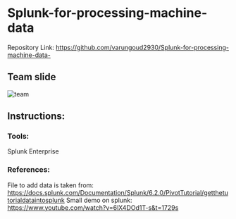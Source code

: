 # Splunk-for-processing-machine-data
Repository Link: https://github.com/varungoud2930/Splunk-for-processing-machine-data-
## Team slide
![team](https://github.com/varungoud2930/Splunk-for-processing-machine-data-/blob/master/collage.jpg)
## Instructions:
### Tools:
Splunk Enterprise
### References:
File to add data is taken from: https://docs.splunk.com/Documentation/Splunk/6.2.0/PivotTutorial/getthetutorialdataintosplunk
Small demo on splunk: https://www.youtube.com/watch?v=6lX4DOd1T-s&t=1729s
